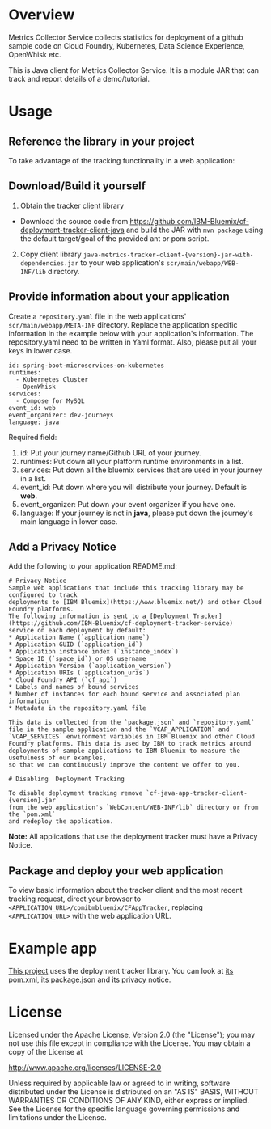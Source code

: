 # Overview

Metrics Collector Service collects statistics for deployment of a github sample code on Cloud Foundry, Kubernetes, Data Science Experience, OpenWhisk etc.

This is Java client for Metrics Collector Service. It is a module JAR that can track and report details of a demo/tutorial.

# Usage

## Reference the library in your project

To take advantage of the tracking functionality in a web application:

## Download/Build it yourself

1. Obtain the tracker client library
 * Download the source code from https://github.com/IBM-Bluemix/cf-deployment-tracker-client-java and build the JAR with `mvn package` using the default target/goal of the provided ant or pom script.
2. Copy client library `java-metrics-tracker-client-{version}-jar-with-dependencies.jar` to your web application's `scr/main/webapp/WEB-INF/lib` directory.

## Provide information about your application

Create a `repository.yaml` file in the web applications' `scr/main/webapp/META-INF` directory.
Replace the application specific information in the example below with your application's information.
The repository.yaml need to be written in Yaml format. Also, please put all your keys in lower case.

```
id: spring-boot-microservices-on-kubernetes
runtimes: 
  - Kubernetes Cluster
  - OpenWhisk
services: 
  - Compose for MySQL
event_id: web
event_organizer: dev-journeys
language: java
```

Required field:
1. id: Put your journey name/Github URL of your journey.
2. runtimes: Put down all your platform runtime environments in a list.
3. services: Put down all the bluemix services that are used in your journey in a list.
4. event_id: Put down where you will distribute your journey. Default is **web**. 
5. event_organizer: Put down your event organizer if you have one.
6. language: If your journey is not in **java**, please put down the journey's main language in lower case.

## Add a Privacy Notice

Add the following to your application README.md:

```
# Privacy Notice
Sample web applications that include this tracking library may be configured to track
deployments to [IBM Bluemix](https://www.bluemix.net/) and other Cloud Foundry platforms.
The following information is sent to a [Deployment Tracker](https://github.com/IBM-Bluemix/cf-deployment-tracker-service)
service on each deployment by default:
* Application Name (`application_name`)
* Application GUID (`application_id`)
* Application instance index (`instance_index`)
* Space ID (`space_id`) or OS username
* Application Version (`application_version`)
* Application URIs (`application_uris`)
* Cloud Foundry API (`cf_api`)
* Labels and names of bound services
* Number of instances for each bound service and associated plan information
* Metadata in the repository.yaml file

This data is collected from the `package.json` and `repository.yaml` file in the sample application and the `VCAP_APPLICATION` and `VCAP_SERVICES` environment variables in IBM Bluemix and other Cloud Foundry platforms. This data is used by IBM to track metrics around 
deployments of sample applications to IBM Bluemix to measure the usefulness of our examples,
so that we can continuously improve the content we offer to you. 

# Disabling  Deployment Tracking

To disable deployment tracking remove `cf-java-app-tracker-client-{version}.jar`
from the web application's `WebContent/WEB-INF/lib` directory or from the `pom.xml`
and redeploy the application.
```

**Note:** All applications that use the deployment tracker must have a Privacy Notice.

## Package and deploy your web application

To view basic information about the tracker client and the most recent
tracking request, direct your browser to `<APPLICATION_URL>/comibmbluemix/CFAppTracker`,
replacing `<APPLICATION_URL>` with the web application URL.

# Example app

[This project](https://github.com/IBM-Bluemix/local-liberty-tutorial) uses the deployment tracker library.
You can look at [its pom.xml](https://github.com/IBM-Bluemix/local-liberty-tutorial/blob/master/pom.xml),
[its package.json](https://github.com/IBM-Bluemix/local-liberty-tutorial/blob/master/src/main/webapp/META-INF/package.json)
and [its privacy notice](https://github.com/IBM-Bluemix/local-liberty-tutorial#privacy-notice).

# License

Licensed under the Apache License, Version 2.0 (the "License"); you may not use this file except in compliance with the License. You may obtain a copy of the License at

http://www.apache.org/licenses/LICENSE-2.0

Unless required by applicable law or agreed to in writing, software distributed under the License is distributed on an "AS IS" BASIS, WITHOUT WARRANTIES OR CONDITIONS OF ANY KIND, either express or implied. See the License for the specific language governing permissions and limitations under the License.
